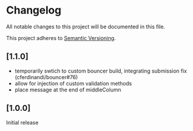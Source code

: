# Changelog

All notable changes to this project will be documented in this file.

This project adheres to [Semantic Versioning](http://semver.org/).

## [1.1.0]

* temporarily swtich to custom bouncer build, integrating submission fix (cferdinandi/bouncer#76)
* allow for injection of custom validation methods
* place message at the end of middleColumn

## [1.0.0]

Initial release